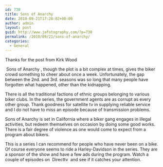 ```yaml
---
id: 730
title: Sons of Anarchy
date: 2010-09-21T17:28:02+00:00
author: admin
layout: post
guid: http://www.jafotography.com/?p=730
permalink: /2010/09/21/sons-of-anarchy/
categories:
  - General
---
```

Thanks for the post from Kirk Wood

&nbsp;Sons of Anarchy&nbsp;, though the plot is a bit complex at times, gives the biker crowd something to cheer about once a week. Unfortunately, the gap between the 2nd. and 3rd. seasons was so long that many people have forgotten what happened, other than the kidnapping.

There is all the traditional factions of ethnic groups belonging to various biker clubs. In the series, the government agents are as corrupt as every other group. Thank goodness for satellite tv in supplying reliable service and I do not have to miss an episode because of transmission problems.

Sons of Anarchy is set in California where a biker gang engages in illegal activities, but redeem themselves on occasion by doing some good works. There is a fair degree of violence as one would come to expect from a program about bikers.

This is a series I can recommend for people who have never been on a bike. Of course everyone seems to ride a Harley-Davidson in the series. They are a sponsor of the show and have a few ads during the program. Watch a couple of episodes on &nbsp;Directtv&nbsp; and see if it catches your attention.